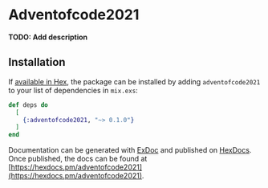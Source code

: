 # Adventofcode2021

**TODO: Add description**

## Installation

If [available in Hex](https://hex.pm/docs/publish), the package can be installed
by adding `adventofcode2021` to your list of dependencies in `mix.exs`:

```elixir
def deps do
  [
    {:adventofcode2021, "~> 0.1.0"}
  ]
end
```

Documentation can be generated with [ExDoc](https://github.com/elixir-lang/ex_doc)
and published on [HexDocs](https://hexdocs.pm). Once published, the docs can
be found at [https://hexdocs.pm/adventofcode2021](https://hexdocs.pm/adventofcode2021).

